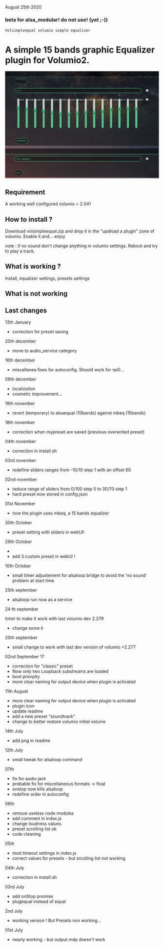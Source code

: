 August 25th 2020

### beta for alsa_modular! do not use! (yet ;-))


	Volsimpleequal volumio simple equalizer

# A simple 15 bands graphic Equalizer plugin for Volumio2.


![Alt text](volsimpleequal.png?raw=true "Equalizer")


## Requirement

 A working well configured volumio > 2.041

## How to install ?

 Download volsimpleequal.zip and drop it in the "updload a plugin" zone of volumio.
 Enable it and... enjoy

note : if no sound don't change anything in volumio settings. Reboot and try to play a track.

## What is working ?

 Install, equalizer settings, presets settings

## What is not working


## Last changes

13th January

- correction for preset saving

20th december

- move to audio_service category

16th december
- miscellanea fixes for autoconfig. Should work for rpi0...

09th december

- localization
- cosmetic improvement...

19th november

- revert (temporary) to alsaequal (10bands) against mbeq (15bands)

18th november

- correction when mypreset are saved (previous overwrited preset)

04th november

- correction in install.sh

03rd november

- redefine sliders ranges from -10/10 step 1 with an offset 60

02nd november

- reduce range of sliders from 0/100 step 5 to 30/70 step 1
- hard preset now stored in config.json

01st November

- now the plugin uses mbeq, a 15 bands equalizer

30th October

- preset setting with sliders in webUI!

29th October

- 
- add 3 custom preset in webUI !

10th October

- small timer adjustement for alsaloop bridge to avoid the 'no sound' problem at start time

25th september

- alsaloop run now as a service

24 th september

timer to make it work with last volumio dev 2.279

- change some ti

20th september

- small change to work with last dev version of volumio >2.277

02nd September 17

- correction for "classic" preset
- Now only two Loopback substreams are loaded
- boot priorpity
- more clear naming for output device when plugin is activated

11th August

- more clear naming for output device when plugin is activated
- plugin icon
- update readme
- add a new preset "soundtrack"
- change to better restore volumio initial volume

14th July

- add png in readme

12th July
- small tweak for alsaloop command

07th
- fix for audio jack
- probable fix for miscellaneous formats -> float
- onstop now kills alsaloop
- redefine order in autoconfig

06th
- remove useless node modules
- add comment in index.js
- change loudness values
- preset  scrolling list ok
- code cleaning

05th
- mod timeout settings in index.js
- correct values for presets - but srcolling list not working

04th July
- correction in install.sh

03rd July
- add onStop promise
- plugequal instead of equal

2nd July
- working version ! But Presets non working...

01st July 
- nearly working - but output mdp doesn't work
